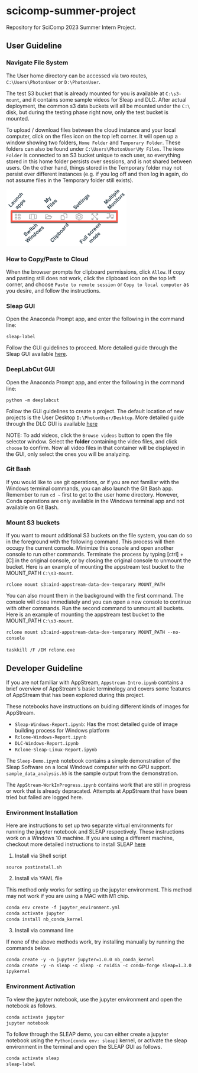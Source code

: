 # scicomp-summer-project

Repository for SciComp 2023 Summer Intern Project.

## User Guideline

### Navigate File System

The User home directory can be accessed via two routes, `C:\Users\PhotonUser` or `D:\PhotonUser`. 

The test S3 bucket that is already mounted for you is available at `C:\s3-mount`, and it contains some sample videos for Sleap and DLC. After actual deployment, the common s3 data buckets will all be mounted under the `C:\` disk, but during the testing phase right now, only the test bucket is mounted. 

To upload / download files between the cloud instance and your local computer, click on the files icon on the top left corner. It will open up a window showing two folders, `Home Folder` and `Temporary Folder`. These folders can also be found under `C:\Users\PhotonUser\My Files`. The `Home Folder` is connected to an S3 bucket unique to each user, so everything stored in this home folder persists over sessions, and is not shared between users. On the other hand, things stored in the Temporary folder may not persist over different instances (e.g. if you log off and then log in again, do not assume files in the Temporary folder still exists). 

![AppStream Icons at Upper Left Corner](appstream-icons.png)

### How to Copy/Paste to Cloud

When the browser prompts for clipboard permissions, click `Allow`. If copy and pasting still does not work, click the clipboard icon on the top left corner, and choose `Paste to remote session` or `Copy to local computer` as you desire, and follow the instructions. 


### Sleap GUI

Open the Anaconda Prompt app, and enter the following in the command line:

```commandline
sleap-label
```

Follow the GUI guidelines to proceed. More detailed guide through the Sleap GUI available [here](https://sleap.ai/tutorials/tutorial.html). 

### DeepLabCut GUI

Open the Anaconda Prompt app, and enter the following in the command line:

```commandline
python -m deeplabcut
```

Follow the GUI guidelines to create a project. The default location of new projects is the User Desktop `D:\PhotonUser/Desktop`. More detailed guide through the DLC GUI is available [here](https://deeplabcut.github.io/DeepLabCut/docs/PROJECT_GUI.html)

NOTE: To add videos, click the `Browse videos` button to open the file selector window. Select the **folder** containing the video files, and click `choose` to confirm. Now all video files in that container will be displayed in the GUI, only select the ones you will be analyzing. 

### Git Bash

If you would like to use git operations, or if you are not familiar with the Windows terminal commands, you can also launch the Git Bash app. Remember to run `cd ~` first to get to the user home directory. However, Conda operations are only available in the Windows terminal app and not available on Git Bash. 

### Mount S3 buckets

If you want to mount additional S3 buckets on the file system, you can do so in the foreground with the following command. This process will then occupy the current console. Minimize this console and open another console to run other commands. Terminate the process by typing [ctrl] + [C] in the original console, or by closing the original console to unmount the bucket. Here is an example of mounting the appstream test bucket to the MOUNT_PATH `C:\s3-mount`. 

```commandline
rclone mount s3:aind-appstream-data-dev-temporary MOUNT_PATH
```

You can also mount them in the background with the first command. The console will close immediately and you can open a new console to continue with other commands. Run the second command to unmount all buckets. Here is an example of mounting the appstream test bucket to the MOUNT_PATH `C:\s3-mount`. 

```commandline
rclone mount s3:aind-appstream-data-dev-temporary MOUNT_PATH --no-console

taskkill /F /IM rclone.exe
```


## Developer Guideline

If you are not familiar with AppStream, `Appstream-Intro.ipynb` contains a brief overview of AppStream's basic terminology and covers some features of AppStream that has been explored during this project. 

These notebooks have instructions on buiding different kinds of images for AppStream. 

- `Sleap-Windows-Report.ipynb`: Has the most detailed guide of image building process for Windows platform
- `Rclone-Windows-Report.ipynb`
- `DLC-Windows-Report.ipynb`
- `Rclone-Sleap-Linux-Report.ipynb`

The `Sleep-Demo.ipynb` notebook contains a simple demonstration of the Sleap Software on a local Windowd computer with no GPU support. `sample_data_analysis.h5` is the sample output from the demonstration. 

The `AppStream-WorkInProgress.ipynb` contains work that are still in progress or work that is already depracated. Attempts at AppStream that have been tried but failed are logged here. 


### Environment Installation

Here are instructions to set up two separate virtual environments for running the jupyter notebook and SLEAP respectively. These instructions work on a Windows 10 machine. 
If you are using a different machine, checkout more detailed instructions to install SLEAP [here](https://sleap.ai/develop/installation.html)

1. Install via Shell script

```commandline
source postinstall.sh
```

2. Install via YAML file

This method only works for setting up the jupyter environment. This method may not work if you are using a MAC with M1 chip. 

```commandline
conda env create -f jupyter_environment.yml
conda activate jupyter
conda install nb_conda_kernel
```

3. Install via command line

If none of the above methods work, try installing manually by running the commands below.

```commandline
conda create -y -n jupyter jupyter=1.0.0 nb_conda_kernel
conda create -y -n sleap -c sleap -c nvidia -c conda-forge sleap=1.3.0 ipykernel
```

### Environment Activation

To view the jupyter notebook, use the jupyter environment and open the notebook as follows.

```commandline
conda activate jupyter
jupyter notebook
```

To follow through the SLEAP demo, you can either create a jupyter notebook using the `Python[conda env: sleap]` kernel, or activate the sleap environment in the terminal and open the SLEAP GUI as follows.

```commandline
conda activate sleap
sleap-label
```

